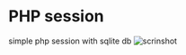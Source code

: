 # PHP session
simple php session with sqlite db
![scrinshot](https://github.com/MrGoodo/php_form_sessions/assets/110602771/0fb980b1-10ac-4162-a62d-b0fc002acd3f)
